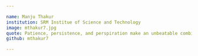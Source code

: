 ```yaml
---

name: Manju Thakur	
institution: SRM Institue of Science and Technology
image: mthakur7.jpg
quote: Patience, persistence, and perspiration make an unbeatable combination for success.
github: mthakur7

---
```

